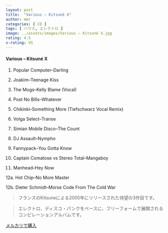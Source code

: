 ```yaml
---
layout: post
title:  "Various – Kitsuné X"
author: mmr
categories: [ CD ]
tags: [ ハウス, エレクトロ ]
image: ../assets/images/Various – Kitsuné X.jpg
rating: 4.5
v-rating: VG
---
```


#### Various – Kitsuné X

1. Popular Computer–Darling

2. Joakim–Teenage Kiss

3. The Mogs–Kelly Blame (Vocal)

4. Post No Bills–Whatever

5. Chikinki–Something More (Tiefschwarz Vocal Remix)

6. Volga Select–Transe

7. Simian Mobile Disco–The Count

8. DJ Assault–Nympho

9. Fannypack–You Gotta Know

10. Captain Comatose vs Stereo Total–Mangaboy

11. Manhead–Hey Now

12a. Hot Chip–No More Master

12b. Dieter Schmidt–Morse Code From The Cold War

> フランスのKitsuneによる2005年にリリースされた待望の3作目です。

> エレクトロ、ディスコ・パンクをベースに、フリーフォームで展開されるコンピレーションアルバムです。

[メルカリで購入](https://jp.mercari.com/item/m55280452092)
